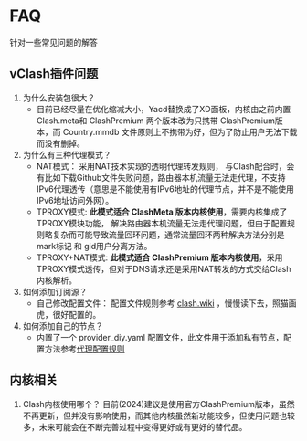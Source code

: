 # FAQ

针对一些常见问题的解答

## vClash插件问题

1. 为什么安装包很大？
   - 目前已经尽量在优化缩减大小，Yacd替换成了XD面板，内核由之前内置 Clash.meta和 ClashPremium 两个版本改为只携带 ClashPremium版本，而 Country.mmdb 文件原则上不携带为好，但为了防止用户无法下载而没有删掉。
2. 为什么有三种代理模式？  
   - NAT模式： 采用NAT技术实现的透明代理转发规则， 与Clash配合时，会有比如下载Github文件失败问题，路由器本机流量无法走代理，不支持IPv6代理透传（意思是不能使用有IPv6地址的代理节点，并不是不能使用IPv6地址访问外网）。
   - TPROXY模式: **此模式适合 ClashMeta 版本内核使用**，需要内核集成了TPROXY模块功能， 解决路由器本机流量无法走代理问题，但由于配置规则略复杂而可能导致流量回环问题，通常流量回环两种解决方法分别是 mark标记 和 gid用户分离方法。
   - TPROXY+NAT模式: **此模式适合 ClashPremium 版本内核使用**，采用TPROXY模式透传，但对于DNS请求还是采用NAT转发的方式交给Clash内核解析。
3. 如何添加订阅源？
   - 自己修改配置文件： 配置文件规则参考 [clash.wiki](https://clash.wiki/configuration/configuration-reference.html) ，慢慢读下去，照猫画虎，很好配置的。
4. 如何添加自己的节点？
    - 内置了一个 provider_diy.yaml 配置文件，此文件用于添加私有节点，配置方法参考[代理配置规则](https://clash.wiki/configuration/outbound.html)

## 内核相关

1. Clash内核使用哪个？ 目前(2024)建议是使用官方ClashPremium版本，虽然不再更新，但并没有影响使用，而其他内核虽然新功能较多，但使用问题也较多，未来可能会在不断完善过程中变得更好或有更好的替代品。


